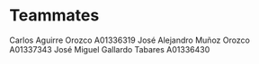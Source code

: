 # Teammates
Carlos Aguirre Orozco         A01336319
José Alejandro Muñoz Orozco   A01337343
José Miguel Gallardo Tabares  A01336430

